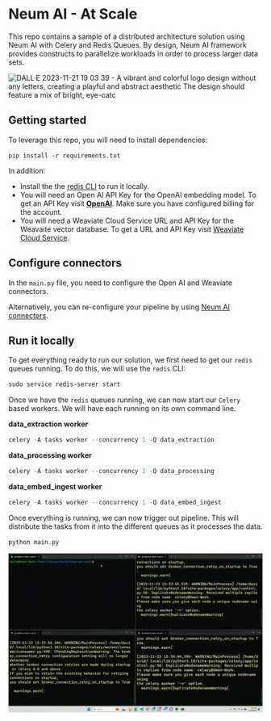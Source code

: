 # Neum AI - At Scale

This repo contains a sample of a distributed architecture solution using Neum AI with Celery and Redis Queues. By design, Neum AI framework provides constructs to parallelize workloads in order to process larger data sets. 

![DALL·E 2023-11-21 19 03 39 - A vibrant and colorful logo design without any letters, creating a playful and abstract aesthetic  The design should feature a mix of bright, eye-catc](https://github.com/NeumTry/neum-at-scale/assets/10717976/d54305e7-ec32-4492-99c8-d831214589fa)

## Getting started

To leverage this repo, you will need to install dependencies:

```
pip install -r requirements.txt
```

In addition:
- Install the  the [redis CLI](https://redis.io/docs/install/install-redis/install-redis-on-linux/) to run it locally.
- You will need an Open AI API Key for the OpenAI embedding model. To get an API Key visit **[OpenAI](https://platform.openai.com/signup)**. Make sure you have configured billing for the account.
- You will need a Weaviate Cloud Service URL and API Key for the Weavaite vector database. To get a URL and API Key visit [Weaviate Cloud Service](https://console.weaviate.cloud/dashboard).

## Configure connectors

In the `main.py` file, you need to configure the Open AI and Weaviate connectors. 

Alternatively, you can re-configure your pipeline by using [Neum AI connectors](https://docs.neum.ai/components/pipeline).

## Run it locally

To get everything ready to run our solution, we first need to get our `redis` queues running. To do this, we will use the `redis` CLI:

```python
sudo service redis-server start
```

Once we have the `redis` queues running, we can now start our `Celery` based workers. We will have each running on its own command line.

**data_extraction worker**

```python
celery -A tasks worker --concurrency 1 -Q data_extraction
```

**data_processing worker**

```python
celery -A tasks worker --concurrency 1 -Q data_processing
```

**data_embed_ingest worker**

```python
celery -A tasks worker --concurrency 1 -Q data_embed_ingest
```

Once everything is running, we can now trigger out pipeline. This will distribute the tasks from it into the different queues as it processes the data.

```python
python main.py
```

![Command line GIF](neum-at-scale.gif)
